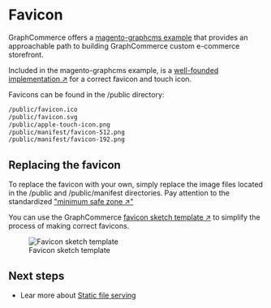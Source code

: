 # Favicon

GraphCommerce offers a [magento-graphcms example](../getting-started/readme.md)
that provides an approachable path to building GraphCommerce custom e-commerce
storefront.

Included in the magento-graphcms example, is a
[well-founded implementation ↗](https://medium.com/web-dev-survey-from-kyoto/favicon-nightmare-how-to-maintain-sanity-7628bfc39918)
for a correct favicon and touch icon.

Favicons can be found in the /public directory:

```txt
/public/favicon.ico
/public/favicon.svg
/public/apple-touch-icon.png
/public/manifest/favicon-512.png
/public/manifest/favicon-192.png
```

## Replacing the favicon

To replace the favicon with your own, simply replace the image files located in
the /public and /public/manifest directories. Pay attention to the standardized
["minimum safe zone ↗"](https://web.dev/maskable-icon/?utm_source=devtools#are-my-current-icons-ready)

You can use the GraphCommerce
[favicon sketch template ↗](https://drive.google.com/file/d/1tKiU54TgLd_sbd0tArpaqYdD9VYiYwwt/view?usp=sharing)
to simplify the process of making correct favicons.

<figure>
 <img src="https://cdn-std.droplr.net/files/acc_857465/8wbzEN" alt="Favicon sketch template" />
 <figcaption>Favicon sketch template</figcaption>
</figure>

## Next steps

- Lear more about [Static file serving](../framework/static-file-serving.md)
